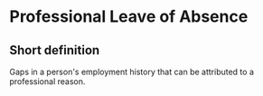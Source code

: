 # Professional Leave of Absence
## Short definition
Gaps in a person's employment history that can be attributed to a professional reason.
